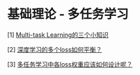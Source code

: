 # 基础理论 - 多任务学习

[1] [Multi-task Learning的三个小知识](https://zhuanlan.zhihu.com/p/56613537)

[2] [深度学习的多个loss如何平衡？](https://www.zhihu.com/question/375794498/answer/1052779937)

[3] [多任务学习中各loss权重应该如何设计呢？](https://www.zhihu.com/question/359962155/answer/928184073)